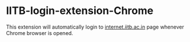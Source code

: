 # IITB-login-extension-Chrome
This extension will automatically login to [internet.iitb.ac.in](internet.iitb.ac.in) page whenever Chrome browser is opened.
